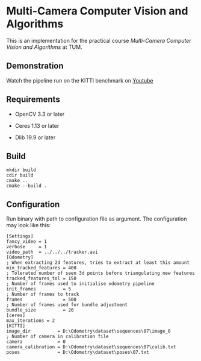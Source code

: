 # Multi-Camera Computer Vision and Algorithms
This is an implementation for the practical course *Multi-Camera Computer Vision and Algorithms* at TUM.
## Demonstration
Watch the pipeline run on the KITTI benchmark on [Youtube](https://www.youtube.com/watch?v=9_oE1G4kKxU)
## Requirements

* OpenCV 3.3 or later

* Ceres 1.13 or later

* Dlib 19.9 or later
## Build
```
mkdir build
cdir build
cmake ..
cmake --build .
```
## Configuration
Run binary with path to configuration file as argument. The configuration may look like this:
```
[Settings]
fancy_video = 1
verbose     = 1
video_path  = ../../../tracker.avi
[Odometry]
; When extracting 2d features, tries to extract at least this amount
min_tracked_features = 400
; Tolerated number of seen 3d points before triangulating new features
tracked_features_tol = 150
; Number of frames used to initialise odometry pipeline
init_frames          = 5
; Number of frames to track
frames               = 500
; Number of frames used for bundle adjustment
bundle_size          = 20
[ceres]
max_iterations = 2
[KITTI]
image_dir          = D:\Odometry\dataset\sequences\07\image_0
; Number of camera in calibration file
camera             = 0
camera_calibration = D:\Odometry\dataset\sequences\07\calib.txt
poses              = D:\Odometry\dataset\poses\07.txt
```